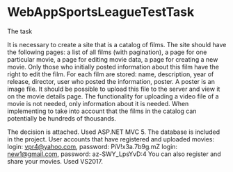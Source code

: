 # WebAppSportsLeagueTestTask

The task

It is necessary to create a site that is a catalog of films. The site should have the following pages: a list of all films (with pagination), a page for one particular movie, a page for editing movie data, a page for creating a new movie. Only those who initially posted information about this film have the right to edit the film. For each film are stored: name, description, year of release, director, user who posted the information, poster. A poster is an image file. It should be possible to upload this file to the server and view it on the movie details page. The functionality for uploading a video file of a movie is not needed, only information about it is needed. When implementing to take into account that the films in the catalog can potentially be hundreds of thousands.

The decision is attached. Used ASP.NET MVC 5. 
The database is included in the project. User accounts that have registered and uploaded movies:
login: vpr4@yahoo.com, password: PiV!x3a.7b9g.mZ
login: new1@gmail.com, password: az-SWY_LpsYvD:4
You can also register and share your movies. Used VS2017.
